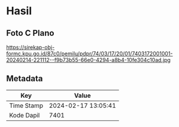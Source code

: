 # Hasil

## Foto C Plano

https://sirekap-obj-formc.kpu.go.id/87c0/pemilu/pdpr/74/03/17/20/01/7403172001001-20240214-221112--f9b73b55-66e0-4294-a8b4-10fe304c10ad.jpg


## Metadata

| Key        | Value               |
| ---------- | ------------------- |
| Time Stamp | 2024-02-17 13:05:41 |
| Kode Dapil | 7401                |



